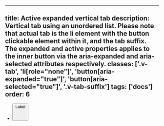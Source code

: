 <!--
 *              Copyright (c) 2025 Visa, Inc.
 *
 * Licensed under the Apache License, Version 2.0 (the "License");
 * you may not use this file except in compliance with the License.
 * You may obtain a copy of the License at
 *
 *         http://www.apache.org/licenses/LICENSE-2.0
 *
 * Unless required by applicable law or agreed to in writing, software
 * distributed under the License is distributed on an "AS IS" BASIS,
 * WITHOUT WARRANTIES OR CONDITIONS OF ANY KIND, either express or implied.
 * See the License for the specific language governing permissions and
 * limitations under the License.
 *
 -->
---
title: Active expanded vertical tab 
description: Vertical tab using an unordered list. Please note that actual tab is the li element with the button clickable element within it, and the tab suffix. The expanded and active properties applies to the inner button via the aria-expanded and aria-selected attributes respectively. 
classes: ['.v-tab', 'li[role="none"]', 'button[aria-expanded="true"]', 'button[aria-selected="true"]', '.v-tab-suffix']
tags: ['docs']
order: 6
---

<ul class="v-tabs v-tabs-vertical" role="tablist">
  <li class="v-tab" role="none">
    <button aria-expanded="true" aria-selected="true" class="v-button v-button-tertiary" role="tab">
      Label
      <svg aria-hidden="true" class="v-icon v-icon-visa v-icon-tiny v-tab-suffix" focusable="false" viewbox="0 0 16 16">
        <use href="#visa-chevron-up-tiny">
        </use>
      </svg>
    </button>
  </li>
</ul>
